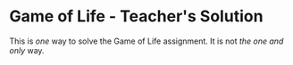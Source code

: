 # Game of Life - Teacher's Solution
This is _one_ way to solve the Game of Life assignment. It is not _the one and only_ way.